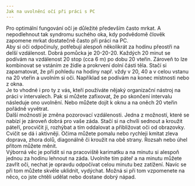 ```yaml
---
Jak na uvolnění očí při práci s PC
---
```


Pro optimální fungování očí je důležité především často mrkat. A nepodlehnout tak syndromu suchého oka, kdy podvědomě člověk zapomene mrkat dostatečně často při práci na PC.
<br>
Aby si oči odpočinuly, potřebují alespoň několikrát za hodinu přeostři na delší vzdálenost. Dobrá pomůcka je 20-20-20. Každých 20 minut se podívám na vzdálenost 20 stop (cca 6 m) po dobu 20 vteřin. Zároveň to lze kombinovat se vstáním ze židle a prokrvení dolní části těla. Stačí si zapamatovat, že při pohledu na hodiny např. vždy v 20, 40 a v celou vstanu na 20 vteřin a uvolním si oči. Například se podívám na konec místnosti nebo z okna.
<br>
Je to vhodné i pro ty z vás, kteří používáte nějaký organizační nástroj na práci v intervalech. Pak si můžete zafixovat, že po skončení intervalu následuje ono uvolnění. Nebo můžete dojít k oknu a na oněch 20 vteřin pořádně vyvětrat.
<br>
Další možností je změna pozorovací vzdálenosti. Jedna z možností, které se nabízí je zároveň dobrá pro vaše záda. Stačí si na chvíli sednout a kroužit páteří, procvičit ji, rozhýbat a tím oddalovat a přibližovat oči od obrazovky.
<br>
Cvičit se dá i aktivněji. Očima můžete pomalu nebo rychleji kmitat zleva doprava, zhora dolů, diagonálně či kroužit na obě strany. Rozsah nebo úhel přitom můžete měnit.
<br>
Výborná věc je pořídit si na pracoviště karimatku a na minutu si alespoň jednou za hodinu lehnout na záda. Uvolníte tím páteř a na minutu můžete zavřít oči, nechat je opravdu odpočívat celou minutu bez zatížení. Navíc se při tom můžete skvěle uklidnit, vydýchat. Možná si při tom vzpomenete na něco, co jste chtěli udělat nebo dostane dobrý nápad.